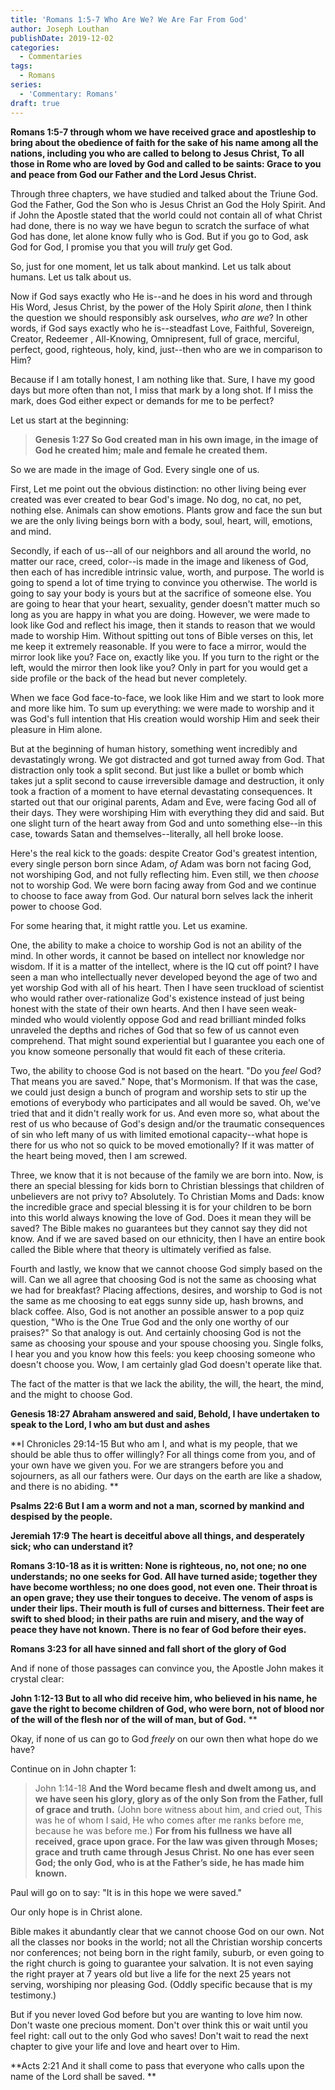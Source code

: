 ```yaml
---
title: 'Romans 1:5-7 Who Are We? We Are Far From God'
author: Joseph Louthan
publishDate: 2019-12-02
categories:
  - Commentaries
tags:
  - Romans
series:
  - 'Commentary: Romans'
draft: true
---
```

**Romans 1:5-7 through whom we have received grace and apostleship to bring about the obedience of faith for the sake of his name among all the nations,  including you who are called to belong to Jesus Christ,   To all those in Rome who are loved by God and called to be saints:  Grace to you and peace from God our Father and the Lord Jesus Christ.**

Through three chapters, we have studied and talked about the Triune God. God the Father, God the Son who is Jesus Christ an God the Holy Spirit. And if John the Apostle stated that the world could not contain all of what Christ had done, there is no way we have begun to scratch the surface of what God has done, let alone know fully who is God. But if you go to God, ask God for God, I promise you that you will *truly* get God.

So, just for one moment, let us talk about mankind. Let us talk about humans. Let us talk about us.

Now if God says exactly who He is--and he does in his word and through His Word, Jesus Christ, by the power of the Holy Spirit *alone*, then I think the question we should responsibly ask ourselves, *who are we*? In other words, if God says exactly who he is--steadfast Love, Faithful, Sovereign, Creator, Redeemer , All-Knowing, Omnipresent, full of grace, merciful, perfect, good, righteous, holy, kind, just--then who are we in comparison to Him?

Because if I am totally honest, I am nothing like that. Sure, I have my good days but more often than not, I miss that mark by a long shot. If I miss the mark, does God either expect or demands for me to be perfect?

Let us start at the beginning:

>**Genesis 1:27  So God created man in his own image, 
 in the image of God he created him; 
 male and female he created them.**

So we are made in the image of God. Every single one of us.

First, Let me point out the obvious distinction: no other living being ever created was ever created to bear God's image. No dog, no cat, no pet, nothing else.  Animals can show emotions. Plants grow and face the sun but we are the only living beings born with a body, soul, heart, will, emotions, and mind.

Secondly, if each of us--all of our neighbors and all around the world, no matter our race, creed, color--is made in the image and likeness of God, then each of has incredible intrinsic value, worth, and purpose. The world is going to spend a lot of time trying to convince you otherwise. The world is going to say your body is yours but at the sacrifice of someone else. You are going to hear that your heart, sexuality, gender doesn't matter much so long as you are happy in what you are doing. However, we were made to look like God and reflect his image, then it stands to reason that we would made to worship Him. Without spitting out tons of Bible verses on this, let me keep it extremely reasonable. If you were to face a mirror, would the mirror look like you? Face on, exactly like you. If you turn to the right or the left, would the mirror then look like you? Only in part for you would get a side profile or the back of the head but never completely.

When we face God face-to-face, we look like Him and we start to look more and more like him.  To sum up everything: we were made to worship and it was God's full intention that His creation would worship Him and seek their pleasure in Him alone.

But at the beginning of human history, something went incredibly and devastatingly wrong. We got distracted and got turned away from God. That distraction only took a split second. But just like a bullet or bomb which takes jut a split second to cause irreversible damage and destruction, it only took a fraction of a moment to have eternal devastating consequences. It started out that our original parents, Adam and Eve, were facing God all of their days. They were worshiping Him with everything they did and said. But one slight turn of the heart away from God and unto something else--in this case, towards Satan and themselves--literally, all hell broke loose.

Here's the real kick to the goads: despite Creator God's greatest intention, every single person born since Adam, *of* Adam was born not facing God, not worshiping God, and not fully reflecting him. Even still, we then *choose* not to worship God. We were born facing away from God and we continue to choose to face away from God. Our natural born selves lack the inherit power to choose God.

For some hearing that, it might rattle you. Let us examine.

One, the ability to make a choice to worship God is not an ability of the mind. In other words, it cannot be based on intellect nor knowledge nor wisdom. If it is a matter of the intellect, where is the IQ cut off point? I have seen a man who intellectually never developed beyond the age of two and yet worship God with all of his heart. Then I have seen truckload of scientist who would rather over-rationalize God's existence instead of just being honest with the state of their own hearts. And then I have seen weak-minded who would violently oppose God and read brilliant minded folks unraveled the depths and riches of God that so few of us cannot even comprehend.  That might sound experiential but I guarantee you each one of you know someone personally that would fit each of these criteria.

Two, the ability to choose God is not based on the heart. "Do you *feel* God? That means you are saved." Nope, that's Mormonism. If that was the case, we could just design a bunch of program and worship sets to stir up the emotions of everybody who participates and all would be saved. Oh, we've tried that and it didn't really work for us. And even more so, what about the rest of us who because of God's design and/or the traumatic consequences of sin who left many of us with limited emotional capacity--what hope is there for us who not so quick to be moved emotionally? If it was matter of the heart being moved, then I am screwed.

Three, we know that it is not because of the family we are born into. Now, is there an special blessing for kids born to Christian blessings that children of unbelievers are not privy to? Absolutely. To Christian Moms and Dads: know the incredible grace and special blessing it is for your children to be born into this world always knowing the love of God. Does it mean they will be saved? The Bible makes no guarantees but they cannot say they did not know. And if we are saved based on our ethnicity, then I have an entire book called the Bible where that theory is ultimately verified as false.

Fourth and lastly, we know that we cannot choose God simply based on the will. Can we all agree that choosing God is not the same as choosing what we had for breakfast? Placing affections, desires, and worship to God is not the same as me choosing to eat eggs sunny side up, hash browns, and black coffee. Also, God is not another an possible answer to a pop quiz question, "Who is the One True God and the only one worthy of our praises?" So that analogy is out. And certainly choosing God is not the same as choosing your spouse and your spouse choosing you. Single folks, I hear you and you know how this feels: you keep choosing someone who doesn't choose you. Wow, I am certainly glad God doesn't operate like that.

The fact of the matter is that we lack the ability, the will, the heart, the mind, and the might to choose God.

**Genesis 18:27 Abraham answered and said, Behold, I have undertaken to speak to the Lord, I who am but dust and ashes**

**I Chronicles 29:14-15  But who am I, and what is my people, that we should be able thus to offer willingly? For all things come from you, and of your own have we given you.  For we are strangers before you and sojourners, as all our fathers were. Our days on the earth are like a shadow, and there is no abiding. **

**Psalms 22:6  But I am a worm and not a man, scorned by mankind and despised by the people.**

**Jeremiah 17:9  The heart is deceitful above all things, and desperately sick; who can understand it?**

**Romans 3:10-18 as it is written:   None is righteous, no, not one;  no one understands; no one seeks for God.  All have turned aside; together they have become worthless; no one does good, not even one.  Their throat is an open grave; they use their tongues to deceive. The venom of asps is under their lips.  Their mouth is full of curses and bitterness.  Their feet are swift to shed blood;  in their paths are ruin and misery,  and the way of peace they have not known.  There is no fear of God before their eyes.** 

**Romans 3:23 for all have sinned and fall short of the glory of God**

And if none of those passages can convince you, the Apostle John makes it crystal clear:

**John 1:12-13 But to all who did receive him, who believed in his name, he gave the right to become children of God,  who were born, not of blood nor of the will of the flesh nor of the will of man, but of God.** **

Okay, if none of us can go to God *freely* on our own then what hope do we have?

Continue on in John chapter 1:

>John 1:14-18 **And the Word became flesh and dwelt among us, and we have seen his glory, glory as of the only Son from the Father, full of grace and truth.**  (John bore witness about him, and cried out, This was he of whom I said, He who comes after me ranks before me, because he was before me.)  **For from his fullness we have all received, grace upon grace.  For the law was given through Moses; grace and truth came through Jesus Christ.  No one has ever seen God; the only God, who is at the Father’s side, he has made him known.**  

Paul will go on to say: "It is in this hope we were saved."

Our only hope is in Christ alone.

Bible makes it abundantly clear that we cannot choose God on our own. Not all the classes nor books in the world; not all the Christian worship concerts nor conferences; not being born in the right family, suburb, or even going to the right church is going to guarantee your salvation. It is not even saying the right prayer at 7 years old but live a life for the next 25 years not serving, worshiping nor pleasing God. (Oddly specific because that is my testimony.)

But if you never loved God before but you are wanting to love him now. Don't waste one precious moment. Don't over think this or wait until you feel right: call out to the only God who saves! Don't wait to read the next chapter to give your life and love and heart over to Him.

**Acts 2:21 And it shall come to pass that everyone who calls upon the name of the Lord shall be saved.  **